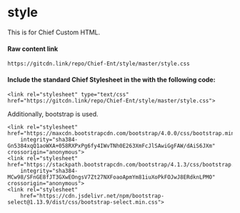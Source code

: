 # style

This is for Chief Custom HTML.

#### Raw content link

```
https://gitcdn.link/repo/Chief-Ent/style/master/style.css
```

#### Include the standard Chief Stylesheet in the <head> with the following code:

```
<link rel="stylesheet" type="text/css" href="https://gitcdn.link/repo/Chief-Ent/style/master/style.css">
```
Additionally, bootstrap is used.
```
<link rel="stylesheet" href="https://maxcdn.bootstrapcdn.com/bootstrap/4.0.0/css/bootstrap.min.css"
    integrity="sha384-Gn5384xqQ1aoWXA+058RXPxPg6fy4IWvTNh0E263XmFcJlSAwiGgFAW/dAiS6JXm" crossorigin="anonymous">
<link rel="stylesheet" href="https://stackpath.bootstrapcdn.com/bootstrap/4.1.3/css/bootstrap.min.css"
    integrity="sha384-MCw98/SFnGE8fJT3GXwEOngsV7Zt27NXFoaoApmYm81iuXoPkFOJwJ8ERdknLPMO" crossorigin="anonymous">
<link rel="stylesheet"
    href="https://cdn.jsdelivr.net/npm/bootstrap-select@1.13.9/dist/css/bootstrap-select.min.css">
```
